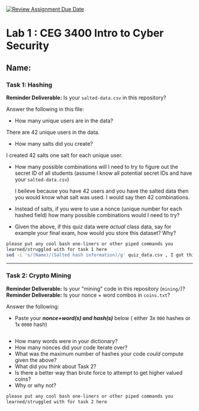 [![Review Assignment Due Date](https://classroom.github.com/assets/deadline-readme-button-22041afd0340ce965d47ae6ef1cefeee28c7c493a6346c4f15d667ab976d596c.svg)](https://classroom.github.com/a/SPs4PNWX)
# Lab 1 : CEG 3400 Intro to Cyber Security

## Name:

### Task 1: Hashing

**Reminder Deliverable:** Is your `salted-data.csv` in this repository?

Answer the following in this file:

* How many unique users are in the data?

There are 42 unique users in the data.

* How many salts did you create?

I created 42 salts one salt for each unique user.

* How many possible combinations will I need to try to figure out the secret ID
  of all students (assume I know all potential secret IDs and have your 
  `salted-data.csv`) 
  
  I beileve because you have 42 users and you have the salted data then you would know what salt was used. I would say then 42 combinations.



* Instead of salts, if you were to use a nonce (unique number for each hashed
  field) how many possible combinations would I need to try?



* Given the above, if this quiz data were *actual* class data, say for example
  your final exam, how would you store this dataset?  Why?



```bash
please put any cool bash one-liners or other piped commands you
learned/struggled with for task 1 here
sed -i 's/(Name)/(Salted hash information)/g' quiz_data.csv , I got this from https://superuser.com/questions/1626447/replacing-words-with-specified-words-using-awk
```

---

### Task 2: Crypto Mining

**Reminder Deliverable:** Is your "mining" code in this repository (`mining/`)?
**Reminder Deliverable:** Is your nonce + word combos in `coins.txt`?

Answer the following:

* Paste your ***nonce+word(s) and hash(s)*** below ( either 3x `000` hashes or 1x `0000`
hash)

```

```

* How many words were in your dictionary?
* How many nonces did your code iterate over?
* What was the maximum number of hashes your code *could* compute given the above?
* What did you think about Task 2?
* Is there a better way than brute force to attempt to get higher valued coins?
* Why or why not?


```bash
please put any cool bash one-liners or other piped commands you
learned/struggled with for task 2 here
```

